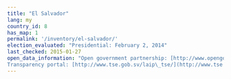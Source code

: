 ```yaml
---
title: "El Salvador"
lang: my
country_id: 8
has_map: 1
permalink: '/inventory/el-salvador/'
election_evaluated: "Presidential: February 2, 2014"
last_checked: 2015-01-27
open_data_information: "Open government partnership: [http://www.opengovpartnership.org/country/el-salvador](http://www.opengovpartnership.org/country/el-salvador)  
Transparency portal: [http://www.tse.gob.sv/laip\_tse/](http://www.tse.gob.sv/laip_tse/)"
---
```

